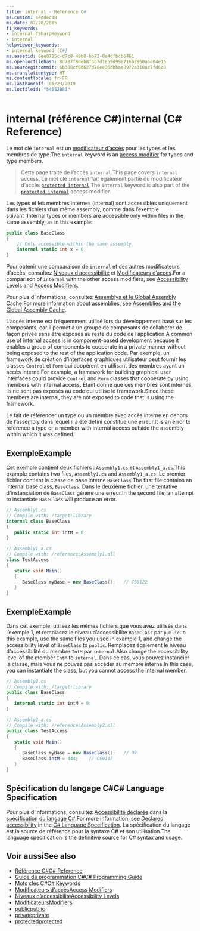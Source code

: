 ```yaml
---
title: internal - Référence C#
ms.custom: seodec18
ms.date: 07/20/2015
f1_keywords:
- internal_CSharpKeyword
- internal
helpviewer_keywords:
- internal keyword [C#]
ms.assetid: 6ee0785c-d7c8-49b8-bb72-0a4dfbcb6461
ms.openlocfilehash: 8d787f8deb8f3b7d1e59d99e71662960a5c04e15
ms.sourcegitcommit: 6b308cf6d627d78ee36dbbae8972a310ac7fd6c8
ms.translationtype: HT
ms.contentlocale: fr-FR
ms.lasthandoff: 01/23/2019
ms.locfileid: "54652083"
---
```

# <a name="internal-c-reference"></a><span data-ttu-id="aa9bf-102">internal (référence C#)</span><span class="sxs-lookup"><span data-stu-id="aa9bf-102">internal (C# Reference)</span></span>
<span data-ttu-id="aa9bf-103">Le mot clé `internal` est un [modificateur d’accès](../../../csharp/language-reference/keywords/access-modifiers.md) pour les types et les membres de type.</span><span class="sxs-lookup"><span data-stu-id="aa9bf-103">The `internal` keyword is an [access modifier](../../../csharp/language-reference/keywords/access-modifiers.md) for types and type members.</span></span> 
  
 > <span data-ttu-id="aa9bf-104">Cette page traite de l’accès `internal`.</span><span class="sxs-lookup"><span data-stu-id="aa9bf-104">This page covers `internal` access.</span></span> <span data-ttu-id="aa9bf-105">Le mot clé `internal` fait également partie du modificateur d’accès [`protected internal`](./protected-internal.md).</span><span class="sxs-lookup"><span data-stu-id="aa9bf-105">The `internal` keyword is also part of the [`protected internal`](./protected-internal.md) access modifier.</span></span>
  
<span data-ttu-id="aa9bf-106">Les types et les membres internes (internal) sont accessibles uniquement dans les fichiers d’un même assembly, comme dans l’exemple suivant :</span><span class="sxs-lookup"><span data-stu-id="aa9bf-106">Internal types or members are accessible only within files in the same assembly, as in this example:</span></span>  
  
```csharp  
public class BaseClass   
{  
    // Only accessible within the same assembly  
    internal static int x = 0;  
}  
```  

 <span data-ttu-id="aa9bf-107">Pour obtenir une comparaison de `internal` et des autres modificateurs d’accès, consultez [Niveaux d’accessibilité](../../../csharp/language-reference/keywords/accessibility-levels.md) et [Modificateurs d’accès](../../../csharp/programming-guide/classes-and-structs/access-modifiers.md).</span><span class="sxs-lookup"><span data-stu-id="aa9bf-107">For a comparison of `internal` with the other access modifiers, see [Accessibility Levels](../../../csharp/language-reference/keywords/accessibility-levels.md) and [Access Modifiers](../../../csharp/programming-guide/classes-and-structs/access-modifiers.md).</span></span>  
  
 <span data-ttu-id="aa9bf-108">Pour plus d’informations, consultez [Assemblys et le Global Assembly Cache](../../../csharp/programming-guide/concepts/assemblies-gac/index.md).</span><span class="sxs-lookup"><span data-stu-id="aa9bf-108">For more information about assemblies, see [Assemblies and the Global Assembly Cache](../../../csharp/programming-guide/concepts/assemblies-gac/index.md).</span></span>  
  
 <span data-ttu-id="aa9bf-109">L’accès interne est fréquemment utilisé lors du développement basé sur les composants, car il permet à un groupe de composants de collaborer de façon privée sans être exposés au reste du code de l’application.</span><span class="sxs-lookup"><span data-stu-id="aa9bf-109">A common use of internal access is in component-based development because it enables a group of components to cooperate in a private manner without being exposed to the rest of the application code.</span></span> <span data-ttu-id="aa9bf-110">Par exemple, un framework de création d’interfaces graphiques utilisateur peut fournir les classes `Control` et `Form` qui coopèrent en utilisant des membres ayant un accès interne.</span><span class="sxs-lookup"><span data-stu-id="aa9bf-110">For example, a framework for building graphical user interfaces could provide `Control` and `Form` classes that cooperate by using members with internal access.</span></span> <span data-ttu-id="aa9bf-111">Étant donné que ces membres sont internes, ils ne sont pas exposés au code qui utilise le framework.</span><span class="sxs-lookup"><span data-stu-id="aa9bf-111">Since these members are internal, they are not exposed to code that is using the framework.</span></span>  
  
 <span data-ttu-id="aa9bf-112">Le fait de référencer un type ou un membre avec accès interne en dehors de l’assembly dans lequel il a été défini constitue une erreur.</span><span class="sxs-lookup"><span data-stu-id="aa9bf-112">It is an error to reference a type or a member with internal access outside the assembly within which it was defined.</span></span>  
  
## <a name="example"></a><span data-ttu-id="aa9bf-113">Exemple</span><span class="sxs-lookup"><span data-stu-id="aa9bf-113">Example</span></span>  
 <span data-ttu-id="aa9bf-114">Cet exemple contient deux fichiers : `Assembly1.cs` et `Assembly1_a.cs`.</span><span class="sxs-lookup"><span data-stu-id="aa9bf-114">This example contains two files, `Assembly1.cs` and `Assembly1_a.cs`.</span></span> <span data-ttu-id="aa9bf-115">Le premier fichier contient la classe de base interne `BaseClass`.</span><span class="sxs-lookup"><span data-stu-id="aa9bf-115">The first file contains an internal base class, `BaseClass`.</span></span> <span data-ttu-id="aa9bf-116">Dans le deuxième fichier, une tentative d’instanciation de `BaseClass` génère une erreur.</span><span class="sxs-lookup"><span data-stu-id="aa9bf-116">In the second file, an attempt to instantiate `BaseClass` will produce an error.</span></span>  
  
```csharp  
// Assembly1.cs  
// Compile with: /target:library  
internal class BaseClass   
{  
   public static int intM = 0;  
}  
```  
  
```csharp  
// Assembly1_a.cs  
// Compile with: /reference:Assembly1.dll  
class TestAccess   
{  
   static void Main()   
   {  
      BaseClass myBase = new BaseClass();   // CS0122  
   }  
}  
```  
  
## <a name="example"></a><span data-ttu-id="aa9bf-117">Exemple</span><span class="sxs-lookup"><span data-stu-id="aa9bf-117">Example</span></span>  
 <span data-ttu-id="aa9bf-118">Dans cet exemple, utilisez les mêmes fichiers que vous avez utilisés dans l’exemple 1, et remplacez le niveau d’accessibilité `BaseClass` par `public`.</span><span class="sxs-lookup"><span data-stu-id="aa9bf-118">In this example, use the same files you used in example 1, and change the accessibility level of `BaseClass` to `public`.</span></span> <span data-ttu-id="aa9bf-119">Remplacez également le niveau d’accessibilité du membre `IntM` par `internal`.</span><span class="sxs-lookup"><span data-stu-id="aa9bf-119">Also change the accessibility level of the member `IntM` to `internal`.</span></span> <span data-ttu-id="aa9bf-120">Dans ce cas, vous pouvez instancier la classe, mais vous ne pouvez pas accéder au membre interne.</span><span class="sxs-lookup"><span data-stu-id="aa9bf-120">In this case, you can instantiate the class, but you cannot access the internal member.</span></span>  
  
```csharp  
// Assembly2.cs  
// Compile with: /target:library  
public class BaseClass   
{  
   internal static int intM = 0;  
}  
```  
  
```csharp  
// Assembly2_a.cs  
// Compile with: /reference:Assembly2.dll  
public class TestAccess   
{  
   static void Main()   
   {  
      BaseClass myBase = new BaseClass();   // Ok.  
      BaseClass.intM = 444;    // CS0117  
   }  
}  
```  
  
## <a name="c-language-specification"></a><span data-ttu-id="aa9bf-121">Spécification du langage C#</span><span class="sxs-lookup"><span data-stu-id="aa9bf-121">C# Language Specification</span></span>  

<span data-ttu-id="aa9bf-122">Pour plus d’informations, consultez [Accessibilité déclarée](~/_csharplang/spec/basic-concepts.md#declared-accessibility) dans la [spécification du langage C#](../language-specification/index.md).</span><span class="sxs-lookup"><span data-stu-id="aa9bf-122">For more information, see [Declared accessibility](~/_csharplang/spec/basic-concepts.md#declared-accessibility) in the [C# Language Specification](../language-specification/index.md).</span></span> <span data-ttu-id="aa9bf-123">La spécification du langage est la source de référence pour la syntaxe C# et son utilisation.</span><span class="sxs-lookup"><span data-stu-id="aa9bf-123">The language specification is the definitive source for C# syntax and usage.</span></span>
  
## <a name="see-also"></a><span data-ttu-id="aa9bf-124">Voir aussi</span><span class="sxs-lookup"><span data-stu-id="aa9bf-124">See also</span></span>

- [<span data-ttu-id="aa9bf-125">Référence C#</span><span class="sxs-lookup"><span data-stu-id="aa9bf-125">C# Reference</span></span>](../../../csharp/language-reference/index.md)
- [<span data-ttu-id="aa9bf-126">Guide de programmation C#</span><span class="sxs-lookup"><span data-stu-id="aa9bf-126">C# Programming Guide</span></span>](../../../csharp/programming-guide/index.md)
- [<span data-ttu-id="aa9bf-127">Mots clés C#</span><span class="sxs-lookup"><span data-stu-id="aa9bf-127">C# Keywords</span></span>](../../../csharp/language-reference/keywords/index.md)
- [<span data-ttu-id="aa9bf-128">Modificateurs d’accès</span><span class="sxs-lookup"><span data-stu-id="aa9bf-128">Access Modifiers</span></span>](../../../csharp/language-reference/keywords/access-modifiers.md)
- [<span data-ttu-id="aa9bf-129">Niveaux d’accessibilité</span><span class="sxs-lookup"><span data-stu-id="aa9bf-129">Accessibility Levels</span></span>](../../../csharp/language-reference/keywords/accessibility-levels.md)
- [<span data-ttu-id="aa9bf-130">Modificateurs</span><span class="sxs-lookup"><span data-stu-id="aa9bf-130">Modifiers</span></span>](../../../csharp/language-reference/keywords/modifiers.md)
- [<span data-ttu-id="aa9bf-131">public</span><span class="sxs-lookup"><span data-stu-id="aa9bf-131">public</span></span>](../../../csharp/language-reference/keywords/public.md)
- [<span data-ttu-id="aa9bf-132">private</span><span class="sxs-lookup"><span data-stu-id="aa9bf-132">private</span></span>](../../../csharp/language-reference/keywords/private.md)
- [<span data-ttu-id="aa9bf-133">protected</span><span class="sxs-lookup"><span data-stu-id="aa9bf-133">protected</span></span>](../../../csharp/language-reference/keywords/protected.md)
